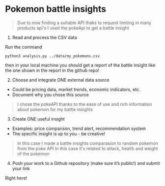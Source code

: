 # Pokemon battle insights

> Due to now finding a suitable API thaks to request limiting in many products api's I used the pokeApi to get a battle insight 



1. Read and process the CSV data

Run the command
```shell
python3 analysis.py ../data/my_pokemons.csv 
```

then in your local machine you should get a report of the battle insight like the one shown in the report in the github repo!


2. Choose and integrate ONE external data source
 - Could be pricing data, market trends, economic indicators, etc.
 - Document why you chose this source

> I chose the pokeAPI thanks to the ease of use and rich information about pokemon for my battle insights

3. Create ONE useful insight
 - Examples: price comparison, trend alert, recommendation system
 - The specific insight is up to you - be creative!

> In this case I made a battle insights comparasion to random pokemon from the poke API
> In this case it's related to attack, health and weight of the pokemon

4. Push your work to a Github repository (make sure it’s public!) and submit your
link

Right here!
